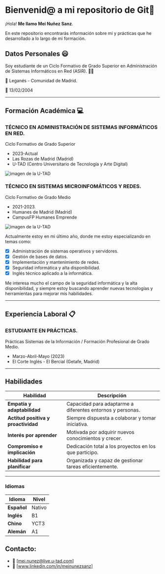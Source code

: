 # Bienvenid@ a mi repositorio de Git👋

¡Hola! **Me llamo Mei Nuñez Sanz**.

En este repositorio encontrarás información sobre mí y prácticas que he desarrollado a lo largo de mi formación.


## Datos Personales 😃
Soy estudiante de un Ciclo Formativo de Grado Superior en Administración de Sistemas Informáticos en Red (ASIR). 👩‍💻 

📍 Leganés - Comunidad de Madrid.

🎂 13/02/2004


----

## Formación Académica 💻

### TÉCNICO EN ADMINISTRACIÓN DE SISTEMAS INFORMÁTICOS EN RED.
Ciclo Formativo de Grado Superior
- 2023-Actual
- Las Rozas de Madrid (Madrid)
- U-TAD (Centro Universitario de Tecnología y Arte Digital)

![imagen de la U-TAD](https://www.ucjc.edu/la-universidad/wp-content/uploads/sites/2/2023/06/logo-utad.jpg)


### TÉCNICO EN SISTEMAS MICROINFOMÁTICOS Y REDES.
Ciclo Formativo de Grado Medio
- 2021-2023.
- Humanes de Madrid (Madrid)
- CampusFP Humanes Emprende

![imagen de la U-TAD](https://encrypted-tbn0.gstatic.com/images?q=tbn:ANd9GcRQADdoWECyYRMgRt_3jC_l4Gogl_j0lUQjkcNP5BVAaG90__AqfkAI8IJP-OA3rBjK4cc&usqp=CAU)

Actualmente estoy en mi último año, donde me estoy especializando en temas como:

- [x] Administración de sistemas operativos y servidores.
- [x] Gestión de bases de datos.
- [x] Implementación y mantenimiento de redes.
- [x] Seguridad informática y alta disponibilidad.
- [x] Inglés técnico aplicado a la informática.

Me interesa mucho el campo de la seguridad informática y la alta disponibilidad, y siempre estoy buscando aprender nuevas tecnologías y herramientas para mejorar mis habilidades.

----

## Experiencia Laboral 📋

### ESTUDIANTE EN PRÁCTICAS.

Prácticas Sistemas de la Información / Formación Profesional de Grado Medio.
- Marzo-Abril-Mayo (2023)
- El Corte Inglés - El Bercial (Getafe, Madrid)

----

## Habilidades

| Habilidad                         | Descripción                                              |
| ---------------------------------- | -------------------------------------------------------- |
| **Empatía y adaptabilidad**        | Capacidad para adaptarme a diferentes entornos y personas.|
| **Actitud positiva y proactividad**| Siempre dispuesta a colaborar y tomar iniciativa.         |
| **Interés por aprender**           | Motivada por adquirir nuevos conocimientos y crecer.      |
| **Compromiso e implicación**       | Dedicación total a los proyectos en los que participo.    |
| **Habilidad para planificar**      | Organizada y capaz de gestionar tareas eficientemente.    |

----
### Idiomas

| Idioma  | Nivel   |
| ------- | ------- |
| **Español** | Nativo  |
| **Inglés**  | B1      |
| **Chino**   | YCT3    |
| **Alemán**  | A1      |


## Contacto:
- 📧 [mei.nunez@live.u-tad.com]
- 💼 [www.linkedin.com/in/meinunezsanz]
